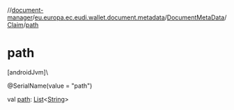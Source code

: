 //[document-manager](../../../../index.md)/[eu.europa.ec.eudi.wallet.document.metadata](../../index.md)/[DocumentMetaData](../index.md)/[Claim](index.md)/[path](path.md)

# path

[androidJvm]\

@SerialName(value = &quot;path&quot;)

val [path](path.md): [List](https://kotlinlang.org/api/latest/jvm/stdlib/kotlin-stdlib/kotlin.collections/-list/index.html)&lt;[String](https://kotlinlang.org/api/latest/jvm/stdlib/kotlin-stdlib/kotlin/-string/index.html)&gt;
